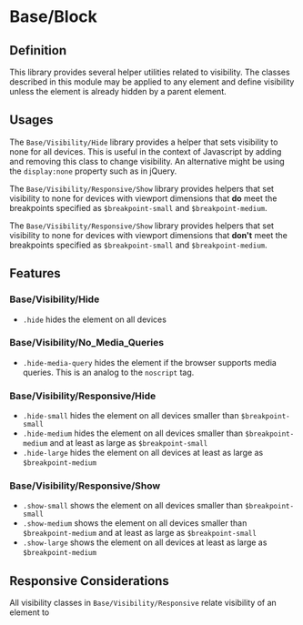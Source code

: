 # Base/Block

## Definition

This library provides several helper utilities related to visibility. The
classes described in this module may be applied to any element and define
visibility unless the element is already hidden by a parent element.

## Usages

The `Base/Visibility/Hide` library provides a helper that sets visibility to
none for all devices. This is useful in the context of Javascript by adding and
removing this class to change visibility. An alternative might be using the
`display:none` property such as in jQuery.

The `Base/Visibility/Responsive/Show` library provides helpers that set visibility
to none for devices with viewport dimensions that **do** meet the breakpoints
specified as `$breakpoint-small` and `$breakpoint-medium`.

The `Base/Visibility/Responsive/Show` library provides helpers that set visibility
to none for devices with viewport dimensions that **don't** meet the breakpoints
specified as `$breakpoint-small` and `$breakpoint-medium`.

## Features

### Base/Visibility/Hide

* `.hide` hides the element on all devices

### Base/Visibility/No_Media_Queries

* `.hide-media-query` hides the element if the browser supports media queries.
This is an analog to the `noscript` tag.

### Base/Visibility/Responsive/Hide

* `.hide-small` hides the element on all devices smaller than 
`$breakpoint-small`
* `.hide-medium` hides the element on all devices smaller than 
`$breakpoint-medium` and at least as large as `$breakpoint-small`
* `.hide-large` hides the element on all devices at least as large as 
`$breakpoint-medium`

### Base/Visibility/Responsive/Show

* `.show-small` shows the element on all devices smaller than 
`$breakpoint-small`
* `.show-medium` shows the element on all devices smaller than 
`$breakpoint-medium` and at least as large as `$breakpoint-small`
* `.show-large` shows the element on all devices at least as large as 
`$breakpoint-medium`

## Responsive Considerations

All visibility classes in `Base/Visibility/Responsive` relate visibility of an
element to 
